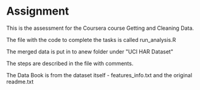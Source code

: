 # Assignment

This is the assessment for the Coursera course Getting and Cleaning Data.

The file with the code to complete the tasks is called run_analysis.R

The merged data is put in to anew folder under "UCI HAR Dataset"

The steps are described in the file with comments.

The Data Book is from the dataset itself - features_info.txt and the original readme.txt

